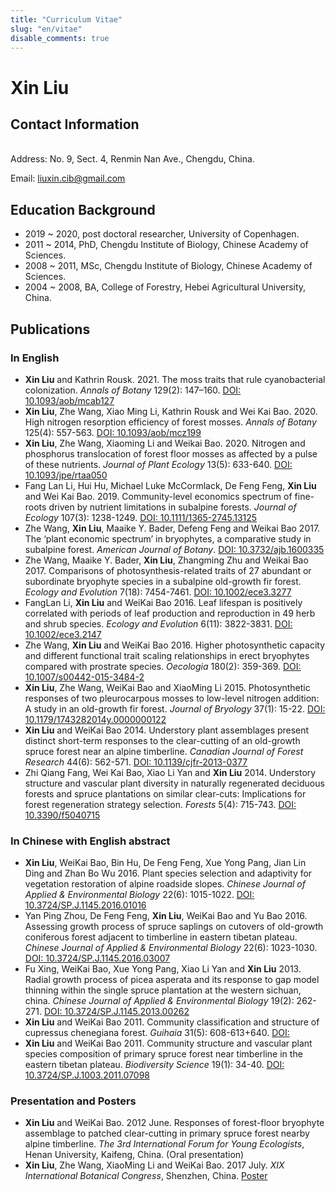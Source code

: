 ```yaml
---
title: "Curriculum Vitae"
slug: "en/vitae"
disable_comments: true
---
```


# Xin Liu

## Contact Information

</br>
Address: No. 9, Sect. 4, Renmin Nan Ave., Chengdu, China.

<!-- Tel: +86 28 8289 0533 -->

Email: liuxin.cib@gmail.com

## Education Background

- 2019 ~ 2020, post doctoral researcher, University of Copenhagen.
- 2011 ~ 2014, PhD, Chengdu Institute of Biology, Chinese Academy of Sciences.
- 2008 ~ 2011, MSc, Chengdu Institute of Biology, Chinese Academy of Sciences.  
- 2004 ~ 2008, BA, College of Forestry, Hebei Agricultural University, China.

## Publications

### In English

+ **Xin Liu** and Kathrin Rousk. 2021. The moss traits that rule cyanobacterial colonization. *Annals of Botany* 129(2): 147–160. [DOI: 10.1093/aob/mcab127](https://academic.oup.com/aob/article/129/2/147/6386096)
+ **Xin Liu**, Zhe Wang, Xiao Ming Li, Kathrin Rousk and Wei Kai Bao. 2020. High nitrogen resorption efficiency of forest mosses. *Annals of Botany* 125(4): 557-563. [DOI: 10.1093/aob/mcz199](https://academic.oup.com/aob/article/125/4/557/5678559)
+ **Xin Liu**, Zhe Wang, Xiaoming Li and Weikai Bao. 2020. Nitrogen and phosphorus translocation of forest floor mosses as affected by a pulse of these nutrients. *Journal of Plant Ecology* 13(5): 633-640. [DOI: 10.1093/jpe/rtaa050](https://doi.org/10.1093/jpe/rtaa050)
+ Fang Lan Li, Hui Hu, Michael Luke McCormlack, De Feng Feng, **Xin Liu** and Wei Kai Bao. 2019. Community-level economics spectrum of fine-roots driven by nutrient limitations in subalpine forests. *Journal of Ecology* 107(3): 1238-1249. [DOI: 10.1111/1365-2745.13125](https://doi.org/10.1111/1365-2745.13125)
+ Zhe Wang, **Xin Liu**, Maaike Y. Bader, Defeng Feng and Weikai Bao 2017. The ‘plant economic spectrum’ in bryophytes, a comparative study in subalpine forest. *American Journal of Botany*. [DOI: 10.3732/ajb.1600335](http://www.amjbot.org/content/early/2017/02/17/ajb.1600335)
+ Zhe Wang, Maaike Y. Bader, **Xin Liu**, Zhangming Zhu and Weikai Bao 2017. Comparisons of photosynthesis-related traits of 27 abundant or subordinate bryophyte species in a subalpine old-growth fir forest. *Ecology and Evolution* 7(18): 7454-7461. [DOI: 10.1002/ece3.3277](http://onlinelibrary.wiley.com/doi/10.1002/ece3.3277/abstract)
+ FangLan Li, **Xin Liu** and WeiKai Bao 2016. Leaf lifespan is positively correlated with periods of leaf production and reproduction in 49 herb and shrub species. *Ecology and Evolution* 6(11): 3822-3831. [DOI: 10.1002/ece3.2147](http://onlinelibrary.wiley.com/wol1/doi/10.1002/ece3.2147/abstract)
+ Zhe Wang, **Xin Liu** and WeiKai Bao 2016. Higher photosynthetic capacity and different functional trait scaling relationships in erect bryophytes compared with prostrate species. *Oecologia* 180(2): 359-369. [DOI: 10.1007/s00442-015-3484-2](https://link.springer.com/article/10.1007/s00442-015-3484-2)
+ **Xin Liu**, Zhe Wang, WeiKai Bao and XiaoMing Li 2015. Photosynthetic responses of two pleurocarpous mosses to low-level nitrogen addition: A study in an old-growth fir forest. *Journal of Bryology* 37(1): 15-22. [DOI: 10.1179/1743282014y.0000000122](http://www.tandfonline.com/doi/full/10.1179/1743282014Y.0000000122)
+ **Xin Liu** and WeiKai Bao 2014. Understory plant assemblages present distinct short-term responses to the clear-cutting of an old-growth spruce forest near an alpine timberline. *Canadian Journal of Forest Research* 44(6): 562-571. [DOI: 10.1139/cjfr-2013-0377](http://www.nrcresearchpress.com/doi/abs/10.1139/cjfr-2013-0377?j)
+ Zhi Qiang Fang, Wei Kai Bao, Xiao Li Yan and **Xin Liu** 2014. Understory structure and vascular plant diversity in naturally regenerated deciduous forests and spruce plantations on similar clear-cuts: Implications for forest regeneration strategy selection. *Forests* 5(4): 715-743. [DOI: 10.3390/f5040715](http://www.mdpi.com/1999-4907/5/4/715)

### In Chinese with English abstract

+ **Xin Liu**, WeiKai Bao, Bin Hu, De Feng Feng, Xue Yong Pang, Jian Lin Ding and Zhan Bo Wu 2016. Plant species selection and adaptivity for vegetation restoration of alpine roadside slopes. *Chinese Journal of Applied & Environmental Biology* 22(6): 1015-1022. [DOI: 10.3724/SP.J.1145.2016.01016](http://www.cibj.com/oa/DArticle.aspx?type=view&id=F201601016)
+ Yan Ping Zhou, De Feng Feng, **Xin Liu**, WeiKai Bao and Yu  Bao 2016. Assessing growth process of spruce saplings on cutovers of old-growth coniferous forest adjacent to timberline in eastern tibetan plateau. *Chinese Journal of Applied & Environmental Biology* 22(6): 1023-1030. [DOI: 10.3724/SP.J.1145.2016.03007](http://www.cibj.com/oa/DArticle.aspx?type=view&id=F201603007)
+ Fu Xing, WeiKai Bao, Xue Yong Pang, Xiao Li Yan and **Xin Liu** 2013. Radial growth process of picea asperata and its response to gap model thinning within the single spruce plantation at the western sichuan, china. *Chinese Journal of Applied & Environmental Biology* 19(2): 262-271. [DOI: 10.3724/SP.J.1145.2013.00262](http://www.cibj.com/oa/DArticle.aspx?type=view&id=201203044)
+ **Xin Liu** and WeiKai Bao 2011. Community classification and structure of cupressus chenegiana forest. *Guihaia* 31(5): 608-613+640. [DOI: ](http://www.guihaia-journal.com/ch/reader/view_abstract.aspx?file_no=20110509&flag=1)
+ **Xin Liu** and WeiKai Bao 2011. Community structure and vascular plant species composition of primary spruce forest near timberline in the eastern tibetan plateau. *Biodiversity Science* 19(1): 34-40. [DOI: 10.3724/SP.J.1003.2011.07098](http://www.biodiversity-science.net/CN/abstract/abstract9491.shtml)

### Presentation and Posters

+ **Xin Liu** and WeiKai Bao. 2012 June. Responses of forest-floor bryophyte assemblage to patched clear-cutting in primary spruce forest nearby alpine timberline. *The 3rd International Forum for Young Ecologists*, Henan University, Kaifeng, China. (Oral presentation)
+ **Xin Liu**, Zhe Wang, XiaoMing Li and WeiKai Bao. 2017 July. *XIX International Botanical Congress*, Shenzhen, China. [Poster](https://xliu.updog.co/assets/slides/poster_ibc2017_T2-27-22.png)

